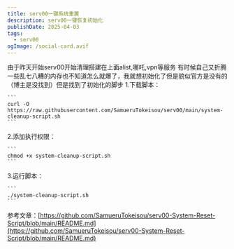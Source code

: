 ```yaml
---
title: serv00一键系统重置
description: serv00一键恢复初始化
publishDate: 2025-04-03
tags:
  - serv00
ogImage: /social-card.avif
---
```

由于昨天开始serv00开始清理搭建在上面alist,哪吒,vpn等服务
有时候自己又折腾一些乱七八糟的内存也不知道怎么就爆了，我就想初始化了但是貌似官方是没有的（博主是没找到）但是找到了初始化的脚步
1.下载脚本：

    ```
    curl -O https://raw.githubusercontent.com/SamueruTokeisou/serv00/main/system-cleanup-script.sh
    ```

2.添加执行权限：

    ```
    chmod +x system-cleanup-script.sh
    ```

3.运行脚本：

    ```
    ./system-cleanup-script.sh
    ```

    
参考文章：[https://github.com/SamueruTokeisou/serv00-System-Reset-Script/blob/main/README.md](https://github.com/SamueruTokeisou/serv00-System-Reset-Script/blob/main/README.md)
